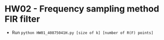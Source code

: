 # HW02 - Frequency sampling method FIR filter
* Run `python HW01_40875041H.py [size of k] [number of R(F) points]`
